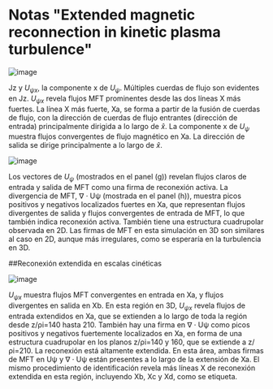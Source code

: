 # Notas "Extended magnetic reconnection in kinetic plasma turbulence"

![image](https://github.com/afguerrerogu/Probando_la_efectividad_MTF/assets/54873780/79cf79b3-efdb-4f41-86fa-845ce15136b2)

Jz y $U_{ψx}$, la componente x de $U_{ψ}$. Múltiples cuerdas de flujo son evidentes en Jz. $U_{ψx}$ revela flujos MFT prominentes desde las dos líneas X más fuertes. La línea X más fuerte, Xa, se forma a partir de la fusión de cuerdas de flujo, con la dirección de cuerdas de flujo entrantes (dirección de entrada) principalmente dirigida a lo largo de $\hat{x}$. La componente x de $U_{ψ}$ muestra flujos convergentes de flujo magnético en Xa. La dirección de salida se dirige principalmente a lo largo de $\hat{x}$.

![image](https://github.com/afguerrerogu/Probando_la_efectividad_MTF/assets/54873780/cca00967-d890-4eae-afa1-3614d5e1972c)

Los vectores de $U_{ψ}$ (mostrados en el panel (g)) revelan flujos claros de entrada y salida de MFT como una firma de reconexión activa. La divergencia de MFT, ∇ · Uψ (mostrada en el panel (h)), muestra picos positivos y negativos localizados fuertes en Xa, que representan flujos divergentes de salida y flujos convergentes de entrada de MFT, lo que también indica reconexión activa. También tiene una estructura cuadrupolar observada en 2D. Las firmas de MFT en esta simulación en 3D son similares al caso en 2D, aunque más irregulares, como se esperaría en la turbulencia en 3D. 

##Reconexión extendida en escalas cinéticas

![image](https://github.com/afguerrerogu/Probando_la_efectividad_MTF/assets/54873780/3be0f6ce-c840-44a5-be77-71e2b98deb47)

$U_{ψx}$ muestra flujos MFT convergentes en entrada en Xa, y flujos divergentes en salida en Xb. En esta región en 3D, $U_{ψx}$ revela flujos de entrada extendidos en Xa, que se extienden a lo largo de toda la región desde z/ρi=140 hasta 210. También hay una firma en ∇ · Uψ como picos positivos y negativos fuertemente localizados en Xa, en forma de una estructura cuadrupolar en los planos z/ρi=140 y 160, que se extiende a z/ρi=210. La reconexión está altamente extendida. En esta área, ambas firmas de MFT en Uψ y ∇ · Uψ están presentes a lo largo de la extensión de Xa. El mismo procedimiento de identificación revela más líneas X de reconexión extendida en esta región, incluyendo Xb, Xc y Xd, como se etiqueta.
